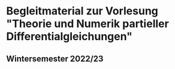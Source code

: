 # Begleitmaterial zur Vorlesung "Theorie und Numerik partieller Differentialgleichungen"
## Wintersemester 2022/23

